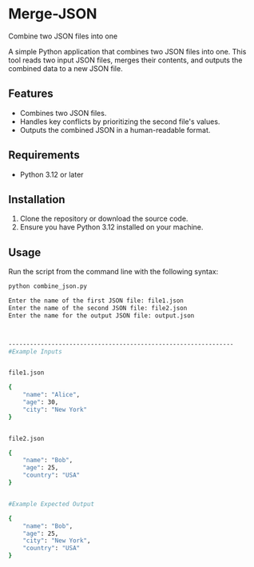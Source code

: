 # Merge-JSON
Combine two JSON files into one

A simple Python application that combines two JSON files into one. This tool reads two input JSON files, merges their contents, and outputs the combined data to a new JSON file.

## Features

- Combines two JSON files.
- Handles key conflicts by prioritizing the second file's values.
- Outputs the combined JSON in a human-readable format.

## Requirements

- Python 3.12 or later

## Installation

1. Clone the repository or download the source code.
2. Ensure you have Python 3.12 installed on your machine.

## Usage

Run the script from the command line with the following syntax:

```bash
python combine_json.py

Enter the name of the first JSON file: file1.json
Enter the name of the second JSON file: file2.json
Enter the name for the output JSON file: output.json



---------------------------------------------------------------
#Example Inputs


file1.json

{
    "name": "Alice",
    "age": 30,
    "city": "New York"
}


file2.json

{
    "name": "Bob",
    "age": 25,
    "country": "USA"
}


#Example Expected Output

{
    "name": "Bob",
    "age": 25,
    "city": "New York",
    "country": "USA"
}
